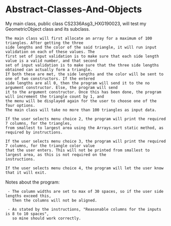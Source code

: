 # Abstract-Classes-And-Objects

My main class, public class CS2336Asg3_HXG190023, will test my GeometricObject class and its subclass.

    The main class will first allocate an array for a maximum of 100 triangles. After getting the three
    side lengths and the color of the said triangle, it will run input validation on each of these values. The
    first set of input validation is to make sure that each side length value is a valid number, and that second
    set of input validation is to make sure that the three side lengths obtained can actually form a triangle.
    If both these are met, the side lengths and the color will be sent to one of two constructors. If the entered
    side lengths are all 0, then the program will send it to the no argument constructor. Else, the program will send
    it to the argument constructor. Once this has been done, the program will increment the triangle count by 1, and
    the menu will be displayed again for the user to choose one of the four options.
    The main class will take no more than 100 triangles as input data.
    
    If the user selects menu choice 2, the program will print the required 7 columns, for the triangles,
    from smallest to largest area using the Arrays.sort static method, as required by instructions.
    
    If the user selects menu choice 3, the program will print the required 7 columns, for the triangle color value
    that the user enters. This will not be printed from smallest to largest area, as this is not required on the
    instructions.
    
    If the user selects menu choice 4, the program will let the user know that it will exit.
    
Notes about the program:

     - The column widths are set to max of 30 spaces, so if the user side lengths exceed this,
       then the columns will not be aligned.
          
     - As stated by the instructions, "Reasonable columns for the inputs is 8 to 10 spaces",
       so mine should work correctly.
